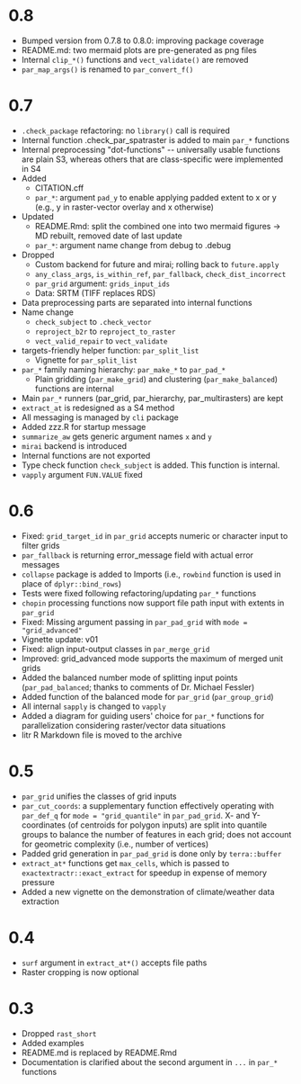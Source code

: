 # 0.8
- Bumped version from 0.7.8 to 0.8.0: improving package coverage
- README.md: two mermaid plots are pre-generated as png files
- Internal `clip_*()` functions and `vect_validate()` are removed
- `par_map_args()` is renamed to `par_convert_f()`


# 0.7
- `.check_package` refactoring: no `library()` call is required
- Internal function .check_par_spatraster is added to main `par_*` functions
- Internal preprocessing "dot-functions" -- universally usable functions are plain S3, whereas others that are class-specific were implemented in S4
- Added
  - CITATION.cff
  - `par_*`: argument `pad_y` to enable applying padded extent to x or y (e.g., y in raster-vector overlay and x otherwise)
- Updated
  - README.Rmd: split the combined one into two mermaid figures -> MD rebuilt, removed date of last update
  - `par_*`: argument name change from debug to .debug
- Dropped
  - Custom backend for future and mirai; rolling back to `future.apply`
  - `any_class_args`, `is_within_ref`, `par_fallback`, `check_dist_incorrect`
  - `par_grid` argument: `grids_input_ids`
  - Data: SRTM (TIFF replaces RDS)
- Data preprocessing parts are separated into internal functions
- Name change
  - `check_subject` to `.check_vector`
  - `reproject_b2r` to `reproject_to_raster`
  - `vect_valid_repair` to `vect_validate`
- targets-friendly helper function: `par_split_list`
  - Vignette for `par_split_list`
- `par_*` family naming hierarchy: `par_make_*` to `par_pad_*`
  - Plain gridding (`par_make_grid`) and clustering (`par_make_balanced`) functions are internal
- Main `par_*` runners (par_grid, par_hierarchy, par_multirasters) are kept
- `extract_at` is redesigned as a S4 method
- All messaging is managed by `cli` package
- Added zzz.R for startup message
- `summarize_aw` gets generic argument names `x` and `y`
- `mirai` backend is introduced
- Internal functions are not exported
- Type check function `check_subject` is added. This function is internal.
- `vapply` argument `FUN.VALUE` fixed

# 0.6
- Fixed: `grid_target_id` in `par_grid` accepts numeric or character input to filter grids
- `par_fallback` is returning error_message field with actual error messages
- `collapse` package is added to Imports (i.e., `rowbind` function is used in place of `dplyr::bind_rows`)
- Tests were fixed following refactoring/updating `par_*` functions
- `chopin` processing functions now support file path input with extents in `par_grid`
- Fixed: Missing argument passing in `par_pad_grid` with `mode = "grid_advanced"`
- Vignette update: v01
- Fixed: align input-output classes in `par_merge_grid`
- Improved: grid_advanced mode supports the maximum of merged unit grids
- Added the balanced number mode of splitting input points (`par_pad_balanced`; thanks to comments of Dr. Michael Fessler)
- Added function of the balanced mode for `par_grid` (`par_group_grid`)
- All internal `sapply` is changed to `vapply`
- Added a diagram for guiding users' choice for `par_*` functions for parallelization considering raster/vector data situations
- litr R Markdown file is moved to the archive

# 0.5
- `par_grid` unifies the classes of grid inputs
- `par_cut_coords`: a supplementary function effectively operating with `par_def_q` for `mode = "grid_quantile"` in `par_pad_grid`. X- and Y-coordinates (of centroids for polygon inputs) are split into quantile groups to balance the number of features in each grid; does not account for geometric complexity (i.e., number of vertices)
- Padded grid generation in `par_pad_grid` is done only by `terra::buffer`
- `extract_at*` functions get `max_cells`, which is passed to `exactextractr::exact_extract` for speedup in expense of memory pressure
- Added a new vignette on the demonstration of climate/weather data extraction

# 0.4
- `surf` argument in `extract_at*()` accepts file paths
- Raster cropping is now optional

# 0.3
- Dropped `rast_short`
- Added examples
- README.md is replaced by README.Rmd
- Documentation is clarified about the second argument in `...` in `par_*` functions